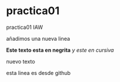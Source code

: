 # practica01
practica01 IAW

añadimos una nueva linea

**Este texto esta en negrita**
*y este en cursiva*

nuevo texto

esta linea es desde github
